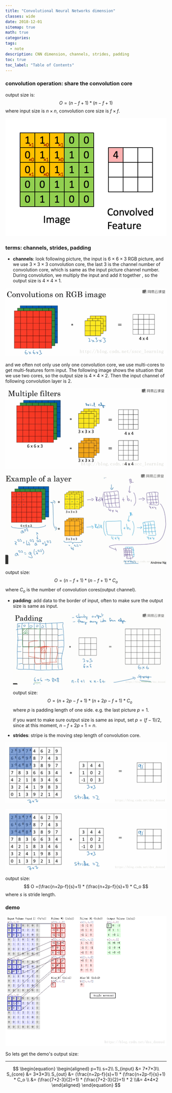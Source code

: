 ```yaml
---
title: "Convolutional Neural Networks dimension"
classes: wide
date: 2018-12-01
sitemap: true
math: true
categories:
tags:
  - note
description: CNN dimension, channels, strides, padding
toc: true
toc_label: "Table of Contents"
---
```


### **convolution operation**: share the convolution core

output size is:
$$
O = (n-f+1) * (n-f+1)
$$
where input size is $n\times n$, convolution core size is $f\times f$.

![con](../assets/images/cnn/convolution_core.gif)

### **terms**: channels, strides, padding

* **channels**: look following picture, the input is  $6\times 6\times 3$ RGB picture, and we use $3\times 3\times 3$  convolution core, the last 3 is the channel number of  convolution core, which is same as the input picture channel number. During convolution, we multiply the input and add it together , so the output size is $4\times 4\times 1$.

![cnn](../assets/images/cnn/convolution.png)

and we often not only use only one convolution core, we use multi-cores to get multi-features form input. The following image shows the situation that we use two cores, so the output size is $4\times 4\times 2$. Then the input channel of following convolution layer is 2.



![cnn](../assets/images/cnn/cnn.png)

![cnn](../assets/images/cnn/layers.png)

output size:
$$
O =(n-f+1) * (n-f+1) * C_o
$$
where $C_o$ is the number of convolution cores(output channel).

* **padding**: add data to the border of input, often to make sure the output size is same as input. 

  ![padding](../assets/images/cnn/padding.png)

  output size:
  $$
  O =(n+2p-f+1) * (n+2p-f+1) * C_o
  $$
  where $p$ is padding length of one side. e.g. the last picture $p = 1$.

  if you want to make sure output size is same as input, set $p = (f-1)/2$, since at this moment, $n-f+2p+1 = n$.

* **strides**: stripe is the moving step length of convolution core.

![strides](../assets/images/cnn/stride.png)

![strdes](../assets/images/cnn/stride-2.png)

output size:
$$
O =(\frac{n+2p-f}{s}+1) * (\frac{n+2p-f}{s}+1) * C_o
$$
where $s$ is stride length.

### **demo**

![cnn](../assets/images/cnn/demo.gif)

So lets get the demo's output size: 

---


$$
\begin{equation}
\begin{aligned}
p=1\\
s=2\\
S_{input} &= 7*7*3\\
S_{core} &= 3*3*3\\
S_{out} &= (\frac{n+2p-f}{s}+1) * (\frac{n+2p-f}{s}+1) * C_o \\
&= (\frac{7+2-3}{2}+1) * (\frac{7+2-3}{2}+1) * 2 \\&= 4*4*2
\end{aligned}
\end{equation}
$$


